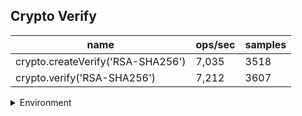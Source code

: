 ## Crypto Verify

|name|ops/sec|samples|
|-|-|-|
|crypto.createVerify('RSA-SHA256')|7,035|3518|
|crypto.verify('RSA-SHA256')|7,212|3607|


<details>
<summary>Environment</summary>

* __Machine:__ linux x64 | 4 vCPUs | 15.2GB Mem
* __Run:__ Mon May 13 2024 15:55:23 GMT+0000 (Coordinated Universal Time)
</details>

<!--
{"environment":{"platform":"linux","arch":"x64","cpus":4,"totalMemory":15.245216369628906},"benchmarks":[{"name":"crypto.createVerify('RSA-SHA256')","opsSec":7035.71997834491,"samples":3518},{"name":"crypto.verify('RSA-SHA256')","opsSec":7212.7791794216255,"samples":3607}]}-->
